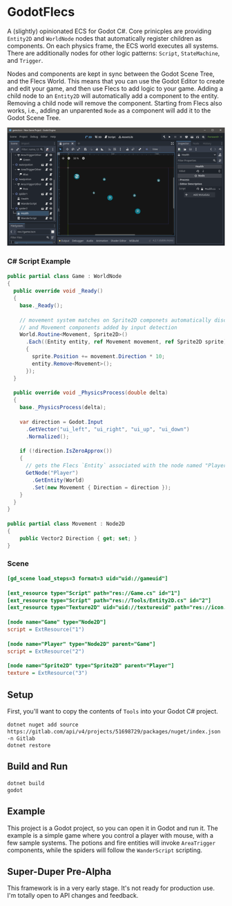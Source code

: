 # GodotFlecs
A (slightly) opinionated ECS for Godot C#. Core prinicples are providing `Entity2D` and `WorldNode` nodes that automatically register children as components. On each physics frame, the ECS world executes all systems. There are additionally nodes for other logic patterns: `Script`, `StateMachine`, and `Trigger`.

Nodes and components are kept in sync between the Godot Scene Tree, and the Flecs World. This means that you can use the Godot Editor to create and edit your game, and then use Flecs to add logic to your game. Adding a child node to an `Entity2D` will automatically add a component to the entity. Removing a child node will remove the component. Starting from Flecs also works, i.e., adding an unparented `Node` as a component will add it to the Godot Scene Tree.

![Screenshot](Capture.PNG)

### C# Script Example
```cs
public partial class Game : WorldNode
{
  public override void _Ready()
  {
    base._Ready();

    // movement system matches on Sprite2D componets automatically discovered by Entity2D,
    // and Movement components added by input detection
    World.Routine<Movement, Sprite2D>()
      .Each((Entity entity, ref Movement movement, ref Sprite2D sprite) =>
      {
        sprite.Position += movement.Direction * 10;
        entity.Remove<Movement>();
      });
  }

  public override void _PhysicsProcess(double delta)
  {
    base._PhysicsProcess(delta);

    var direction = Godot.Input
      .GetVector("ui_left", "ui_right", "ui_up", "ui_down")
      .Normalized();

    if (!direction.IsZeroApprox())
    {
      // gets the Flecs `Entity` associated with the node named "Player"
      GetNode("Player")
        .GetEntity(World)
        .Set(new Movement { Direction = direction });
    }
  }
}

public partial class Movement : Node2D
{
    public Vector2 Direction { get; set; }
}
```

### Scene
```ini
[gd_scene load_steps=3 format=3 uid="uid://gameuid"]

[ext_resource type="Script" path="res://Game.cs" id="1"]
[ext_resource type="Script" path="res://Tools/Entity2D.cs" id="2"]
[ext_resource type="Texture2D" uid="uid://textureuid" path="res://icon.svg" id="3"]

[node name="Game" type="Node2D"]
script = ExtResource("1")

[node name="Player" type="Node2D" parent="Game"]
script = ExtResource("2")

[node name="Sprite2D" type="Sprite2D" parent="Player"]
texture = ExtResource("3")
```

## Setup
First, you'll want to copy the contents of `Tools` into your Godot C# project.

```
dotnet nuget add source https://gitlab.com/api/v4/projects/51698729/packages/nuget/index.json -n Gitlab
dotnet restore
```

## Build and Run
```
dotnet build
godot
```

## Example
This project is a Godot project, so you can open it in Godot and run it. The example is a simple game where you control a player with mouse, with a few sample systems. The potions and fire entities will invoke `AreaTrigger` components, while the spiders will follow the `WanderScript` scripting.

## Super-Duper Pre-Alpha
This framework is in a very early stage. It's not ready for production use. I'm totally open to API changes and feedback.